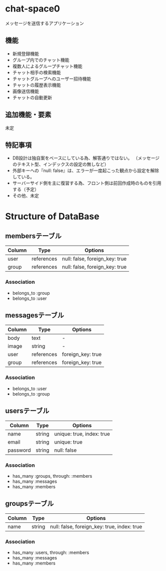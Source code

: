 # chat-space0

メッセージを送信するアプリケーション

## 機能
- 新規登録機能
- グループ内でのチャット機能
- 複数人によるグループチャット機能
- チャット相手の検索機能
- チャットグループへのユーザー招待機能
- チャットの履歴表示機能
- 画像送信機能
- チャットの自動更新

## 追加機能・要素
未定

## 特記事項
- DB設計は独自案をベースにしている為、解答通りではない。
（メッセージのテキスト型、インデックスの設定の無しなど）
- 外部キーへの『null: false』は、エラーが一度起こった観点から設定を解除している。
- サーバーサイド側を主に復習する為、フロント側は前回作成時のものを引用する（予定）
- その他、未定


# Structure of DataBase

## membersテーブル
|Column|Type|Options|
|------|----|-------|
|user|references|null: false, foreign_key: true|
|group|references|null: false, foreign_key: true|

### Association
- belongs_to :group
- belongs_to :user


## messagesテーブル
|Column|Type|Options|
|------|----|-------|
|body|text|-|
|image|string|-|
|user|references|foreign_key: true|
|group|references|foreign_key: true|

### Association
- belongs_to :user
- belongs_to :group


## usersテーブル
|Column|Type|Options|
|------|----|-------|
|name|string|unique: true, index: true|
|email|string|unique: true|
|password|string|null: false|

### Association
- has_many :groups, through: :members
- has_many :messages
- has_many :members


## groupsテーブル
|Column|Type|Options|
|------|----|-------|
|name|string|null: false, foreign_key: true, index: true|

### Association
- has_many :users, through: :members
- has_many :messages
- has_many :members
